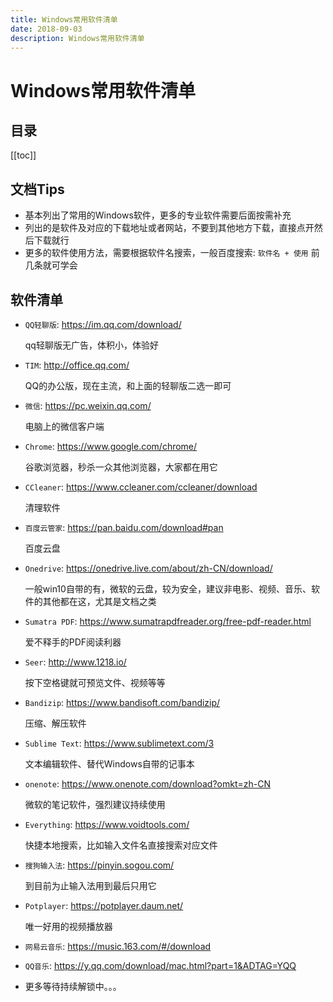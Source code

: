 ```yaml
---
title: Windows常用软件清单
date: 2018-09-03
description: Windows常用软件清单
---
```


# Windows常用软件清单

## 目录

[[toc]]

## 文档Tips

- 基本列出了常用的Windows软件，更多的专业软件需要后面按需补充
- 列出的是软件及对应的下载地址或者网站，不要到其他地方下载，直接点开然后下载就行
- 更多的软件使用方法，需要根据软件名搜索，一般百度搜索: `软件名 + 使用` 前几条就可学会

## 软件清单

- `QQ轻聊版`: https://im.qq.com/download/

    qq轻聊版无广告，体积小，体验好

- `TIM`: http://office.qq.com/

    QQ的办公版，现在主流，和上面的轻聊版二选一即可

- `微信`: https://pc.weixin.qq.com/

    电脑上的微信客户端

- `Chrome`: https://www.google.com/chrome/

    谷歌浏览器，秒杀一众其他浏览器，大家都在用它

- `CCleaner`: https://www.ccleaner.com/ccleaner/download

    清理软件

- `百度云管家`: https://pan.baidu.com/download#pan

    百度云盘

- `Onedrive`: https://onedrive.live.com/about/zh-CN/download/

    一般win10自带的有，微软的云盘，较为安全，建议非电影、视频、音乐、软件的其他都在这，尤其是文档之类

- `Sumatra PDF`: https://www.sumatrapdfreader.org/free-pdf-reader.html

    爱不释手的PDF阅读利器

- `Seer`: http://www.1218.io/

    按下空格键就可预览文件、视频等等

- `Bandizip`: https://www.bandisoft.com/bandizip/

    压缩、解压软件

- `Sublime Text`: https://www.sublimetext.com/3

    文本编辑软件、替代Windows自带的记事本

- `onenote`: https://www.onenote.com/download?omkt=zh-CN

    微软的笔记软件，强烈建议持续使用

- `Everything`: https://www.voidtools.com/

    快捷本地搜索，比如输入文件名直接搜索对应文件

- `搜狗输入法`: https://pinyin.sogou.com/

    到目前为止输入法用到最后只用它

- `Potplayer`: https://potplayer.daum.net/

    唯一好用的视频播放器

- `网易云音乐`: https://music.163.com/#/download
- `QQ音乐`: https://y.qq.com/download/mac.html?part=1&ADTAG=YQQ

- 更多等待持续解锁中。。。


